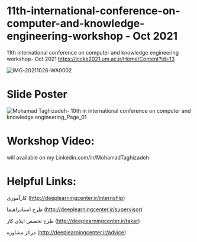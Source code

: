 # 11th-international-conference-on-computer-and-knowledge-engineering-workshop - Oct 2021
11th international conference on computer and knowledge engineering workshop- Oct 2021
https://iccke2021.um.ac.ir/Home/Content?id=13


![IMG-20211026-WA0002](https://user-images.githubusercontent.com/81808969/139118466-01b79e8f-6ec7-40aa-af08-fb28c13a8511.jpg)

# Slide Poster

![Mohamad Taghizadeh- 10th in international conference on computer and knowledge engineering_Page_01](https://user-images.githubusercontent.com/81808969/139119776-ac1d5e14-ebaf-4a6b-a297-d4efcb104eab.jpg)

# Workshop Video:
will available on my Linkedin.com/in/MohamadTaghizadeh

# Helpful Links:
کارآموزی (http://deeplearningcenter.ir/internship)

طرح استادراهنما (http://deeplearningcenter.ir/supervisor)

طرح تخصص اپلای کار (http://deeplearningcenter.ir/takar)

مرکز مشاوره (http://deeplearningcenter.ir/advice)
